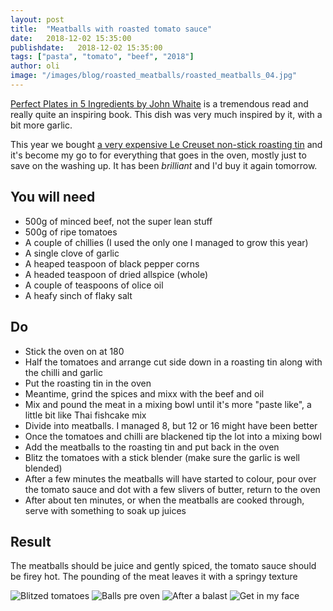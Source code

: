 ```yaml
---
layout: post
title:  "Meatballs with roasted tomato sauce"
date:   2018-12-02 15:35:00
publishdate:   2018-12-02 15:35:00
tags: ["pasta", "tomato", "beef", "2018"]
author: oli
image: "/images/blog/roasted_meatballs/roasted_meatballs_04.jpg"
---
```


[Perfect Plates in 5 Ingredients by John Whaite](https://amzn.to/2zFuz6L) is a tremendous read and really quite an inspiring book.  This dish was very much inspired by it, with a bit more garlic.

This year we bought [a very expensive Le Creuset non-stick roasting tin](https://amzn.to/2zDS5Bc) and it's become my go to for everything that goes in the oven, mostly just to save on the washing up.  It has been *brilliant* and I'd buy it again tomorrow.

## You will need

* 500g of minced beef, not the super lean stuff
* 500g of ripe tomatoes
* A couple of chillies (I used the only one I managed to grow this year)
* A single clove of garlic
* A heaped teaspoon of black pepper corns
* A headed teaspoon of dried allspice (whole)
* A couple of teaspoons of olice oil
* A heafy sinch of flaky salt


## Do

* Stick the oven on at 180
* Half the tomatoes and arrange cut side down in a roasting tin along with the chilli and garlic
* Put the roasting tin in the oven
* Meantime, grind the spices and mixx with the beef and oil
* Mix and pound the meat in a mixing bowl until it's more "paste like", a little bit like Thai fishcake mix
* Divide into meatballs. I managed 8, but 12 or 16 might have been better
* Once the tomatoes and chilli are blackened tip the lot into a mixing bowl
* Add the meatballs to the roasting tin and put back in the oven
* Blitz the tomatoes with a stick blender (make sure the garlic is well blended)
* After a few minutes the meatballs will have started to colour, pour over the tomato sauce and dot with a few slivers of butter, return to the oven
* After about ten minutes, or when the meatballs are cooked through, serve with something to soak up juices

## Result

The meatballs should be juice and gently spiced, the tomato sauce should be firey hot.  The pounding of the meat leaves it with a springy texture

![Blitzed tomatoes](/images/blog/roasted_meatballs/roasted_meatballs_01.jpg)
![Balls pre oven](/images/blog/roasted_meatballs/roasted_meatballs_02.jpg)
![After a balast](/images/blog/roasted_meatballs/roasted_meatballs_03.jpg)
![Get in my face](/images/blog/roasted_meatballs/roasted_meatballs_04.jpg)
